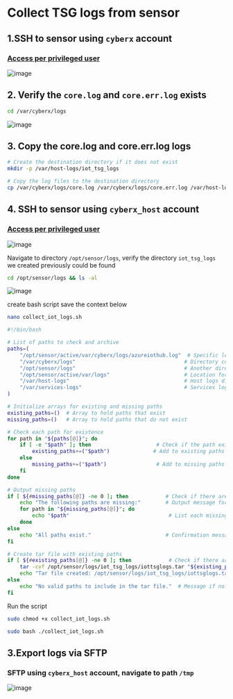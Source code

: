 # Collect TSG logs from sensor

## 1.SSH to sensor using `cyberx` account
### [Access per privileged user](https://learn.microsoft.com/en-us/azure/defender-for-iot/organizations/roles-on-premises#access-per-privileged-user)
![image](https://github.com/user-attachments/assets/aac6174b-929c-433d-8791-b242c267c17d)


## 2. Verify the `core.log` and `core.err.log` exists
```sh
cd /var/cyberx/logs
```
![image](https://github.com/user-attachments/assets/2cc1bb09-3f4e-4608-923c-f4a7c4229835)

## 3. Copy the core.log and core.err.log logs
```sh
# Create the destination directory if it does not exist
mkdir -p /var/host-logs/iot_tsg_logs

# Copy the log files to the destination directory
cp /var/cyberx/logs/core.log /var/cyberx/logs/core.err.log /var/host-logs/iot_tsg_logs/
```

## 4. SSH to sensor using `cyberx_host` account
### [Access per privileged user](https://learn.microsoft.com/en-us/azure/defender-for-iot/organizations/roles-on-premises#access-per-privileged-user)
![image](https://github.com/user-attachments/assets/3428d642-5b9e-4fb0-b2ee-a240c220d599)

Navigate to directory `/opt/sensor/logs`,  verify the directory `iot_tsg_logs` we created previously could be found
```sh
cd /opt/sensor/logs && ls -al
```
![image](https://github.com/user-attachments/assets/bc6fdf08-f070-4486-903f-67b1f0370422)


create bash script save the context below
```sh
nano collect_iot_logs.sh
```
```sh
#!/bin/bash

# List of paths to check and archive
paths=(
    "/opt/sensor/active/var/cyberx/logs/azureiothub.log"  # Specific log file path
    "/var/cyberx/logs"                                   # Directory containing logs
    "/opt/sensor/logs"                                   # Another directory for logs
    "/opt/sensor/active/var/logs"                        # Location for active logs
    "/var/host-logs"                                     # Host logs directory
    "/var/services-logs"                                 # Services logs directory
)

# Initialize arrays for existing and missing paths
existing_paths=()  # Array to hold paths that exist
missing_paths=()   # Array to hold paths that do not exist

# Check each path for existence
for path in "${paths[@]}"; do
    if [ -e "$path" ]; then                     # Check if the path exists
        existing_paths+=("$path")              # Add to existing paths if found
    else
        missing_paths+=("$path")                # Add to missing paths if not found
    fi
done

# Output missing paths
if [ ${#missing_paths[@]} -ne 0 ]; then            # Check if there are missing paths
    echo "The following paths are missing:"        # Output message for missing paths
    for path in "${missing_paths[@]}"; do
        echo "$path"                                # List each missing path
    done
else
    echo "All paths exist."                        # Confirmation message if all paths exist
fi

# Create tar file with existing paths
if [ ${#existing_paths[@]} -ne 0 ]; then            # Check if there are existing paths
    tar -cvf /opt/sensor/logs/iot_tsg_logs/iottsglogs.tar "${existing_paths[@]}" && \
    echo "Tar file created: /opt/sensor/logs/iot_tsg_logs/iottsglogs.tar"
else
    echo "No valid paths to include in the tar file."  # Message if no paths are valid
fi
```

Run the script
```sh
sudo chmod +x collect_iot_logs.sh
```
```sh
sudo bash ./collect_iot_logs.sh
```


## 3.Export logs via SFTP
### SFTP using `cyberx_host` account, navigate to path `/tmp`
![image](https://github.com/user-attachments/assets/6767b546-0218-4720-bd20-822ff6f041f1)



